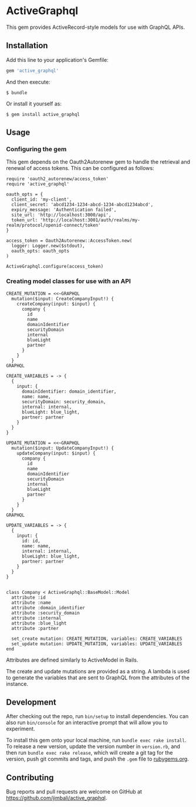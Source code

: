 # ActiveGraphql

This gem provides ActiveRecord-style models for use with GraphQL APIs.

## Installation

Add this line to your application's Gemfile:

```ruby
gem 'active_graphql'
```

And then execute:

    $ bundle

Or install it yourself as:

    $ gem install active_graphql

## Usage

### Configuring the gem

This gem depends on the Oauth2Autorenew gem to handle the retrieval and renewal
of access tokens. This can be configured as follows:
```
require 'oauth2_autorenew/access_token'
require 'active_graphql'

oauth_opts = {
  client_id: 'my-client',
  client_secret: 'abcd1234-1234-abcd-1234-abcd1234abcd',
  expiry_message: 'Authentication failed',
  site_url: 'http://localhost:3000/api',
  token_url: 'http://localhost:3001/auth/realms/my-realm/protocol/openid-connect/token'
}

access_token = Oauth2Autorenew::AccessToken.new(
  logger: Logger.new($stdout),
  oauth_opts: oauth_opts
)

ActiveGraphql.configure(access_token)
```

### Creating model classes for use with an API
```
CREATE_MUTATION = <<~GRAPHQL
  mutation($input: CreateCompanyInput!) {
    createCompany(input: $input) {
      company {
        id
        name
        domainIdentifier
        securityDomain
        internal
        blueLight
        partner
      }
    }
  }
GRAPHQL

CREATE_VARIABLES = -> {
  {
    input: {
      domainIdentifier: domain_identifier,
      name: name,
      securityDomain: security_domain,
      internal: internal,
      blueLight: blue_light,
      partner: partner
    }
  }
}

UPDATE_MUTATION = <<~GRAPHQL
  mutation($input: UpdateCompanyInput!) {
    updateCompany(input: $input) {
      company {
        id
        name
        domainIdentifier
        securityDomain
        internal
        blueLight
        partner
      }
    }
  }
GRAPHQL

UPDATE_VARIABLES = -> {
  {
    input: {
      id: id,
      name: name,
      internal: internal,
      blueLight: blue_light,
      partner: partner
    }
  }
}


class Company < ActiveGraphql::BaseModel::Model
  attribute :id
  attribute :name
  attribute :domain_identifier
  attribute :security_domain
  attribute :internal
  attribute :blue_light
  attribute :partner

  set_create mutation: CREATE_MUTATION, variables: CREATE_VARIABLES
  set_update mutation: UPDATE_MUTATION, variables: UPDATE_VARIABLES
end
```

Attributes are defined similarly to ActiveModel in Rails.

The create and update mutations are provided as a string. A lambda is used to
generate the variables that are sent to GraphQL from the attributes of the
instance.

## Development

After checking out the repo, run `bin/setup` to install dependencies. You can also run `bin/console` for an interactive prompt that will allow you to experiment.

To install this gem onto your local machine, run `bundle exec rake install`. To release a new version, update the version number in `version.rb`, and then run `bundle exec rake release`, which will create a git tag for the version, push git commits and tags, and push the `.gem` file to [rubygems.org](https://rubygems.org).

## Contributing

Bug reports and pull requests are welcome on GitHub at https://github.com/jimbali/active_graphql.
